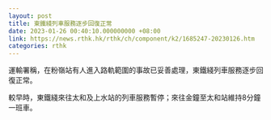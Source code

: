 ```yaml
---
layout: post
title: 東鐵綫列車服務逐步回復正常
date: 2023-01-26 00:40:10.000000000 +08:00
link: https://news.rthk.hk/rthk/ch/component/k2/1685247-20230126.htm
categories: rthk
---
```


運輸署稱，在粉嶺站有人進入路軌範圍的事故已妥善處理，東鐵綫列車服務逐步回復正常。

較早時，東鐵綫來往太和及上水站的列車服務暫停；來往金鐘至太和站維持8分鐘一班車。
